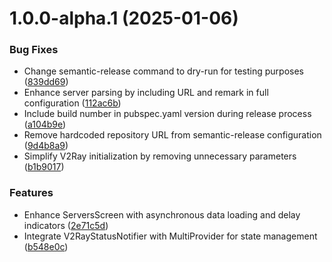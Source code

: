 # 1.0.0-alpha.1 (2025-01-06)

### Bug Fixes

* Change semantic-release command to dry-run for testing purposes ([839dd69](https://github.com/RahgoshaVPN/RahgoshaApp/commit/839dd695afbafd3383bed39a5c3d18195973444f))
* Enhance server parsing by including URL and remark in full configuration ([112ac6b](https://github.com/RahgoshaVPN/RahgoshaApp/commit/112ac6bcd5bd2b4007aa59bcb90a31da09dc0aab))
* Include build number in pubspec.yaml version during release process ([a104b9e](https://github.com/RahgoshaVPN/RahgoshaApp/commit/a104b9eeb964bdffc371ac4c61dba4f748b255d3))
* Remove hardcoded repository URL from semantic-release configuration ([9d4b8a9](https://github.com/RahgoshaVPN/RahgoshaApp/commit/9d4b8a9260160e3bb29d06b2b7ab2824b320b03a))
* Simplify V2Ray initialization by removing unnecessary parameters ([b1b9017](https://github.com/RahgoshaVPN/RahgoshaApp/commit/b1b9017c5de7ca5c2d8beee4ff5a64c2e95beb46))


### Features

* Enhance ServersScreen with asynchronous data loading and delay indicators ([2e71c5d](https://github.com/RahgoshaVPN/RahgoshaApp/commit/2e71c5d6f4e354930fd5f2145bdba948082ba821))
* Integrate V2RayStatusNotifier with MultiProvider for state management ([b548e0c](https://github.com/RahgoshaVPN/RahgoshaApp/commit/b548e0c350373b5c76c208e9a17e344070fed1cb))
